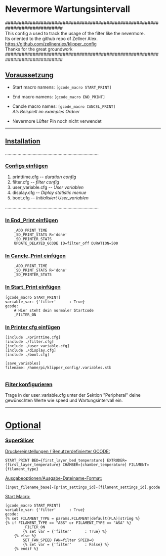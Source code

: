 # Nevermore Wartungsintervall  
  
#############################################################################  
This config a used to track the usage of the filter like the nevermore.       
Its oriented to the github repo of Zellner Alex.  		            	
https://github.com/zellneralex/klipper_config  						   
Thanks for the great groundwork  									     
#############################################################################  
  

## <u>Voraussetzung</u> 
  
- Start macro namens: `[gcode_macro START_PRINT] `
- End macro namens: `[gcode_macro END_PRINT] `
- Cancle macro names: `[gcode_macro CANCEL_PRINT]`  
*Als Beispielt im examples Ordner*  
   
- Nevermore Lüfter Pin noch nicht verwendet
  
--- 
  
## <u>Installation</u>  
...........................................................................
### <u>Configs einfügen</u>   
  
1. printtime.cfg -- *duration config*
2. filter.cfg -- *filter config*
3. user_variable.cfg -- *User variablen*
4. display.cfg -- *Diplay statistic menue*
5. boot.cfg  -- *Initialisiert User_variablen*  
  
...........................................................................
### <u>In End_Print einfügen</u>  
  
```
    _ADD_PRINT_TIME
    _SD_PRINT_STATS R='done'
    _SD_PRINTER_STATS
    UPDATE_DELAYED_GCODE ID=filter_off DURATION=500
 ```
  
### <u>In Cancle_Print einfügen</u>
  
```
    _ADD_PRINT_TIME
    _SD_PRINT_STATS R='done'
    _SD_PRINTER_STATS
```
  
### <u>In Start_Print einfügen</u>
```
[gcode_macro START_PRINT]
variable_var: {'filter'      : True}
gcode:  
    # Hier steht dein normaler Startcode
    _FILTER_ON
```
  
### <u>In Printer cfg einfügen</u>
```
[include ./printtime.cfg]
[include ./filter.cfg]
[include ./user_variable.cfg]
[include ./display.cfg]
[include ./boot.cfg]

[save_variables]
filename: /home/pi/klipper_config/.variables.stb
  
```  
  
      
### <u>Filter konfigurieren</u>
  
Trage in der user_variable.cfg unter der Sektion "Peripheral" deine gewünschten Werte wie speed und Wartungsintervall ein.
  
---


# <u>Optional</u> 
   
### <u>SuperSlicer</u>  
  
<u>Druckereinstellungen / Benutzerdefinierter GCODE:  </u>
  
`START_PRINT BED={first_layer_bed_temperature} EXTRUDER={first_layer_temperature} CHAMBER=[chamber_temperature] FILAMENT={filament_type}`
  
<u>Ausgabeoptionen/Ausgabe-Dateiname-Format:  </u>  
  
`[input_filename_base]-[print_settings_id]-[filament_settings_id].gcode`

<u>Start Macro:  </u>

```
[gcode_macro START_PRINT]
variable_var: {'filter'      : True}
gcode:  
{% set FILAMENT_TYPE = params.FILAMENT|default(PLA)|string %}
{% if FILAMENT_TYPE == "ABS" or FILAMENT_TYPE == "ASA" %}
        _FILTER_ON
        {% set var = {'filter'      : True} %}
    {% else %}
        SET_FAN_SPEED FAN=filter SPEED=0
        {% set var = {'filter'      : False} %}
    {% endif %}
```
